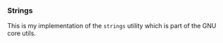 ### Strings  
This is my implementation of the `strings` utility which is part of the GNU core utils.